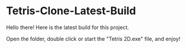 # Tetris-Clone-Latest-Build
Hello there! Here is the latest build for this project.

Open the folder, double click or start the "Tetris 2D.exe" file, and enjoy!
